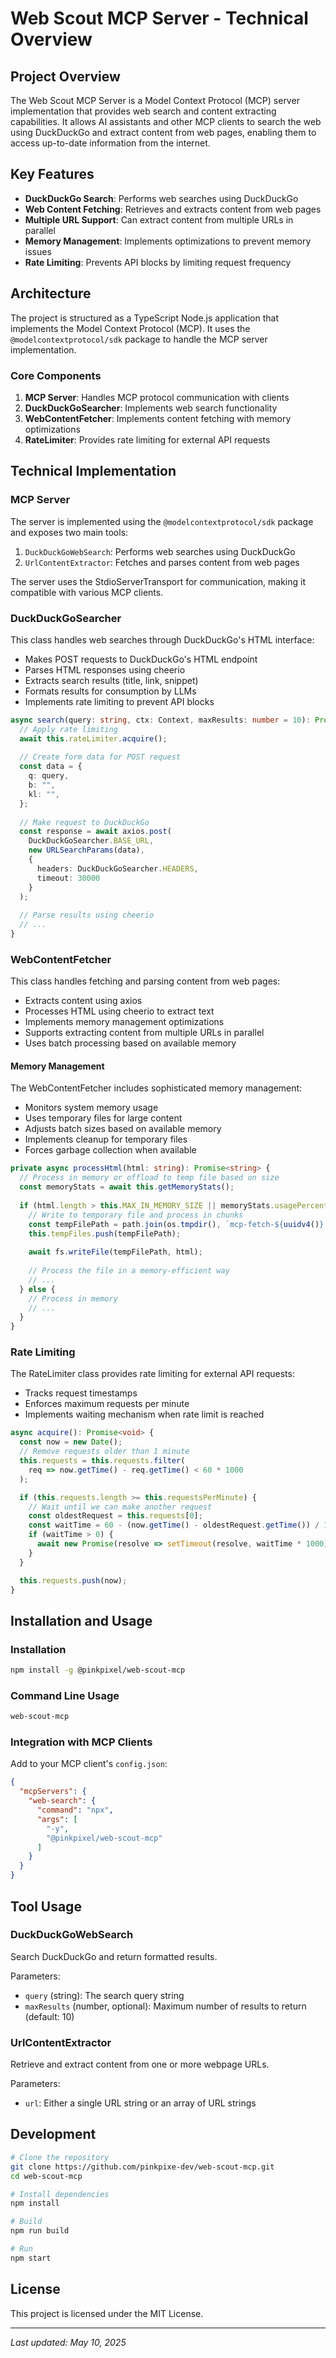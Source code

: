 # Web Scout MCP Server - Technical Overview

## Project Overview

The Web Scout MCP Server is a Model Context Protocol (MCP) server implementation that provides web search and content extracting capabilities. It allows AI assistants and other MCP clients to search the web using DuckDuckGo and extract content from web pages, enabling them to access up-to-date information from the internet.

## Key Features

- **DuckDuckGo Search**: Performs web searches using DuckDuckGo
- **Web Content Fetching**: Retrieves and extracts content from web pages
- **Multiple URL Support**: Can extract content from multiple URLs in parallel
- **Memory Management**: Implements optimizations to prevent memory issues
- **Rate Limiting**: Prevents API blocks by limiting request frequency

## Architecture

The project is structured as a TypeScript Node.js application that implements the Model Context Protocol (MCP). It uses the `@modelcontextprotocol/sdk` package to handle the MCP server implementation.

### Core Components

1. **MCP Server**: Handles MCP protocol communication with clients
2. **DuckDuckGoSearcher**: Implements web search functionality
3. **WebContentFetcher**: Implements content fetching with memory optimizations
4. **RateLimiter**: Provides rate limiting for external API requests

## Technical Implementation

### MCP Server

The server is implemented using the `@modelcontextprotocol/sdk` package and exposes two main tools:

1. `DuckDuckGoWebSearch`: Performs web searches using DuckDuckGo
2. `UrlContentExtractor`: Fetches and parses content from web pages

The server uses the StdioServerTransport for communication, making it compatible with various MCP clients.

### DuckDuckGoSearcher

This class handles web searches through DuckDuckGo's HTML interface:

- Makes POST requests to DuckDuckGo's HTML endpoint
- Parses HTML responses using cheerio
- Extracts search results (title, link, snippet)
- Formats results for consumption by LLMs
- Implements rate limiting to prevent API blocks

```typescript
async search(query: string, ctx: Context, maxResults: number = 10): Promise<SearchResult[]> {
  // Apply rate limiting
  await this.rateLimiter.acquire();
  
  // Create form data for POST request
  const data = {
    q: query,
    b: "",
    kl: "",
  };
  
  // Make request to DuckDuckGo
  const response = await axios.post(
    DuckDuckGoSearcher.BASE_URL,
    new URLSearchParams(data),
    {
      headers: DuckDuckGoSearcher.HEADERS,
      timeout: 30000
    }
  );
  
  // Parse results using cheerio
  // ...
}
```

### WebContentFetcher

This class handles fetching and parsing content from web pages:

- Extracts content using axios
- Processes HTML using cheerio to extract text
- Implements memory management optimizations
- Supports extracting content from multiple URLs in parallel
- Uses batch processing based on available memory

#### Memory Management

The WebContentFetcher includes sophisticated memory management:

- Monitors system memory usage
- Uses temporary files for large content
- Adjusts batch sizes based on available memory
- Implements cleanup for temporary files
- Forces garbage collection when available

```typescript
private async processHtml(html: string): Promise<string> {
  // Process in memory or offload to temp file based on size
  const memoryStats = await this.getMemoryStats();
  
  if (html.length > this.MAX_IN_MEMORY_SIZE || memoryStats.usagePercentage > 70) {
    // Write to temporary file and process in chunks
    const tempFilePath = path.join(os.tmpdir(), `mcp-fetch-${uuidv4()}.html`);
    this.tempFiles.push(tempFilePath);
    
    await fs.writeFile(tempFilePath, html);
    
    // Process the file in a memory-efficient way
    // ...
  } else {
    // Process in memory
    // ...
  }
}
```

### Rate Limiting

The RateLimiter class provides rate limiting for external API requests:

- Tracks request timestamps
- Enforces maximum requests per minute
- Implements waiting mechanism when rate limit is reached

```typescript
async acquire(): Promise<void> {
  const now = new Date();
  // Remove requests older than 1 minute
  this.requests = this.requests.filter(
    req => now.getTime() - req.getTime() < 60 * 1000
  );

  if (this.requests.length >= this.requestsPerMinute) {
    // Wait until we can make another request
    const oldestRequest = this.requests[0];
    const waitTime = 60 - (now.getTime() - oldestRequest.getTime()) / 1000;
    if (waitTime > 0) {
      await new Promise(resolve => setTimeout(resolve, waitTime * 1000));
    }
  }

  this.requests.push(now);
}
```

## Installation and Usage

### Installation

```bash
npm install -g @pinkpixel/web-scout-mcp
```

### Command Line Usage

```bash
web-scout-mcp
```

### Integration with MCP Clients

Add to your MCP client's `config.json`:

```json
{
  "mcpServers": {
    "web-search": {
      "command": "npx",
      "args": [
        "-y",
        "@pinkpixel/web-scout-mcp"
      ]
    }
  }
}
```

## Tool Usage

### DuckDuckGoWebSearch

Search DuckDuckGo and return formatted results.

Parameters:
- `query` (string): The search query string
- `maxResults` (number, optional): Maximum number of results to return (default: 10)

### UrlContentExtractor

Retrieve and extract content from one or more webpage URLs.

Parameters:
- `url`: Either a single URL string or an array of URL strings

## Development

```bash
# Clone the repository
git clone https://github.com/pinkpixe-dev/web-scout-mcp.git
cd web-scout-mcp

# Install dependencies
npm install

# Build
npm run build

# Run
npm start
```

## License

This project is licensed under the MIT License.

---

*Last updated: May 10, 2025*
